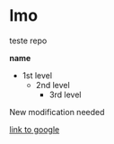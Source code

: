 # lmo
teste repo

**name**
- 1st level
  - 2nd level
    - 3rd level  

New modification needed

[link to google](http://www.google.com)
